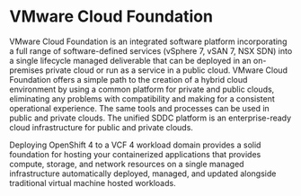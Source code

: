 # VMware Cloud Foundation

VMware Cloud Foundation is an integrated software platform incorporating a full range of software-defined services (vSphere 7, vSAN 7, NSX SDN) into a single lifecycle managed deliverable that can be deployed in an on-premises private cloud or run as a service in a public cloud. VMware Cloud Foundation offers a simple path to the creation of a hybrid cloud environment by using a common platform for private and public clouds, eliminating any problems with compatibility and making for a consistent operational experience. The same tools and processes can be used in public and private clouds. The unified SDDC platform is an enterprise-ready cloud infrastructure for public and private clouds.

Deploying OpenShift 4 to a VCF 4 workload domain provides a solid foundation for hosting your containerized applications that provides compute, storage, and network resources on a single managed infrastructure automatically deployed, managed, and updated alongside traditional virtual machine hosted workloads.
